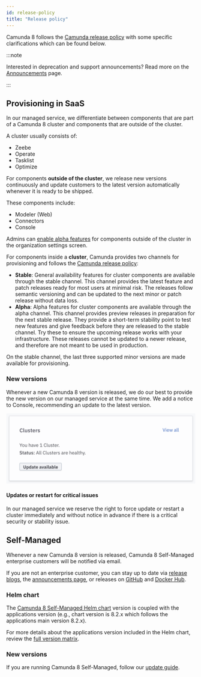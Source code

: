 ```yaml
---
id: release-policy
title: "Release policy"
---
```


Camunda 8 follows the [Camunda release policy](https://camunda.com/release-policy/) with some specific clarifications which can be found below.

:::note

Interested in deprecation and support announcements? Read more on the [Announcements](announcements.md) page.

:::

## Provisioning in SaaS

In our managed service, we differentiate between components that are part of a Camunda 8 cluster and components that are outside of the cluster.

A cluster usually consists of:

- Zeebe
- Operate
- Tasklist
- Optimize

For components **outside of the cluster**, we release new versions continuously and update customers to the latest version automatically whenever it is ready to be shipped.

These components include:

- Modeler (Web)
- Connectors
- Console

Admins can [enable alpha features](/docs/components/console/manage-organization/enable-alpha-features.md) for components outside of the cluster in the organization settings screen.

For components inside a **cluster**, Camunda provides two channels for provisioning and follows the [Camunda release policy](https://camunda.com/release-policy/):

- **Stable**: General availability features for cluster components are available through the stable channel. This channel provides the latest feature and patch releases ready for most users at minimal risk. The releases follow semantic versioning and can be updated to the next minor or patch release without data loss.
- **Alpha**: Alpha features for cluster components are available through the alpha channel. This channel provides preview releases in preparation for the next stable release. They provide a short-term stability point to test new features and give feedback before they are released to the stable channel. Try these to ensure the upcoming release works with your infrastructure. These releases cannot be updated to a newer release, and therefore are not meant to be used in production.

On the stable channel, the last three supported minor versions are made available for provisioning.

### New versions

Whenever a new Camunda 8 version is released, we do our best to provide the new version on our managed service at the same time. We add a notice to Console, recommending an update to the latest version.

![Console with notice to update the cluster in Camunda 8 SaaS](img/update-console.png)

#### Updates or restart for critical issues

In our managed service we reserve the right to force update or restart a cluster immediately and without notice in advance if there is a critical security or stability issue.

## Self-Managed

Whenever a new Camunda 8 version is released, Camunda 8 Self-Managed enterprise customers will be notified via email.

If you are not an enterprise customer, you can stay up to date via [release blogs](https://camunda.com/blog/category/release-notes/), the [announcements page](/reference/announcements.md), or releases on [GitHub](https://github.com/camunda) and [Docker Hub](https://hub.docker.com/u/camunda).

### Helm chart

The [Camunda 8 Self-Managed Helm chart](https://artifacthub.io/packages/helm/camunda/camunda-platform) version is coupled with the applications version (e.g., chart version is 8.2.x which follows the applications main version 8.2.x).

For more details about the applications version included in the Helm chart, review the [full version matrix](https://helm.camunda.io/camunda-platform/version-matrix/).

### New versions

If you are running Camunda 8 Self-Managed, follow our [update guide](/guides/update-guide/introduction.md).
